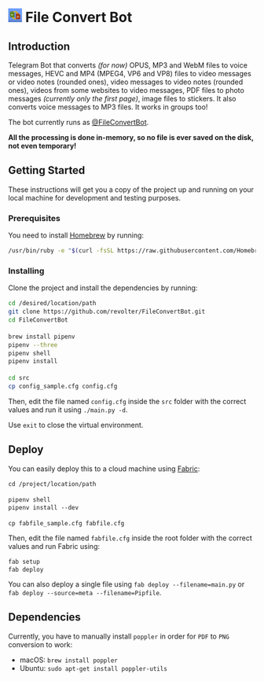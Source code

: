 # <img src="/images/logo.png" width="28"/> File Convert Bot

## Introduction

Telegram Bot that converts _(for now)_ OPUS, MP3 and WebM files to voice
messages, HEVC and MP4 (MPEG4, VP6 and VP8) files to video messages or video
notes (rounded ones), video messages to video notes (rounded ones), videos from
some websites to video messages, PDF files to photo messages _(currently only
the first page)_, image files to stickers. It also converts voice messages to
MP3 files. It works in groups too!

The bot currently runs as [@FileConvertBot](https://t.me/FileConvertBot).

**All the processing is done in-memory, so no file is ever saved on the disk,
not even temporary!**

## Getting Started

These instructions will get you a copy of the project up and running on your
local machine for development and testing purposes.

### Prerequisites

You need to install [Homebrew](https://brew.sh) by running:

```sh
/usr/bin/ruby -e "$(curl -fsSL https://raw.githubusercontent.com/Homebrew/install/master/install)"
```

### Installing

Clone the project and install the dependencies by running:

```sh
cd /desired/location/path
git clone https://github.com/revolter/FileConvertBot.git
cd FileConvertBot

brew install pipenv
pipenv --three
pipenv shell
pipenv install

cd src
cp config_sample.cfg config.cfg
```

Then, edit the file named `config.cfg` inside the `src` folder with the correct
values and run it using `./main.py -d`.

Use `exit` to close the virtual environment.

## Deploy

You can easily deploy this to a cloud machine using
[Fabric](http://fabfile.org):

```
cd /project/location/path

pipenv shell
pipenv install --dev

cp fabfile_sample.cfg fabfile.cfg
```

Then, edit the file named `fabfile.cfg` inside the root folder with the correct
values and run Fabric using:

```
fab setup
fab deploy
```

You can also deploy a single file using `fab deploy --filename=main.py` or
`fab deploy --source=meta --filename=Pipfile`.

## Dependencies

Currently, you have to manually install `poppler` in order for `PDF` to `PNG`
conversion to work:

- macOS: `brew install poppler`
- Ubuntu: `sudo apt-get install poppler-utils`
